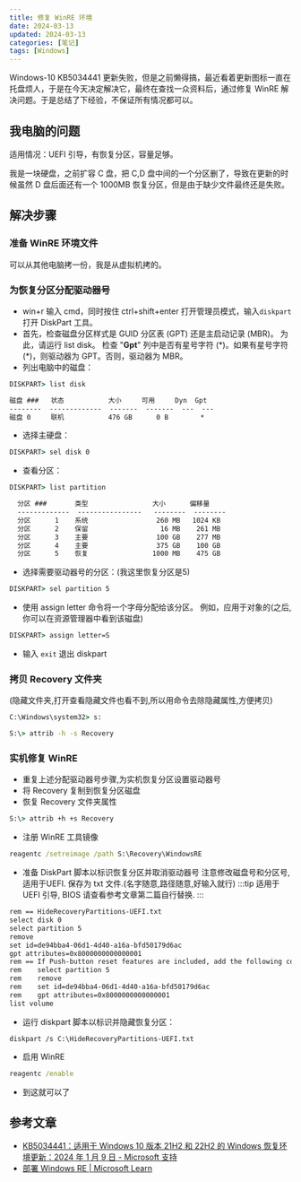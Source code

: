 ```yaml
---
title: 修复 WinRE 环境
date: 2024-03-13
updated: 2024-03-13
categories: [笔记]
tags: [Windows]
---
```


Windows-10 KB5034441 更新失败，但是之前懒得搞，最近看着更新图标一直在托盘烦人，于是在今天决定解决它，最终在查找一众资料后，通过修复 WinRE 解决问题。于是总结了下经验，不保证所有情况都可以。
<!-- more -->
## 我电脑的问题
适用情况：UEFI 引导，有恢复分区，容量足够。

我是一块硬盘，之前扩容 C 盘，把 C,D 盘中间的一个分区删了，导致在更新的时候虽然 D 盘后面还有一个 1000MB 恢复分区，但是由于缺少文件最终还是失败。

## 解决步骤
### 准备 WinRE 环境文件
可以从其他电脑拷一份，我是从虚拟机拷的。 
### 为恢复分区分配驱动器号
- win+r 输入 cmd，同时按住 ctrl+shift+enter 打开管理员模式，输入`diskpart`打开 DiskPart 工具。
- 首先，检查磁盘分区样式是 GUID 分区表 (GPT) 还是主启动记录 (MBR)。  为此，请运行 list disk。 检查 "**Gpt**" 列中是否有星号字符 (\*)。如果有星号字符(\*)，则驱动器为 GPT。否则，驱动器为 MBR。
- 列出电脑中的磁盘：
```cmd
DISKPART> list disk

磁盘 ###   状态           大小     可用     Dyn  Gpt
--------  -------------  -------  -------  ---  ---
磁盘 0     联机           476 GB      0 B        *
```
- 选择主硬盘：
```cmd
DISKPART> sel disk 0
```
- 查看分区：
```cmd
DISKPART> list partition

  分区 ###       类型                大小      偏移量
  -------------  ----------------   --------  --------
  分区      1    系统                 260 MB   1024 KB
  分区      2    保留                  16 MB    261 MB
  分区      3    主要                 100 GB    277 MB
  分区      4    主要                 375 GB    100 GB
  分区      5    恢复                1000 MB    475 GB
```
- 选择需要驱动器号的分区：(我这里恢复分区是5)
```cmd
DISKPART> sel partition 5
```
- 使用 assign letter 命令将一个字母分配给该分区。 例如，应用于对象的(之后,你可以在资源管理器中看到该磁盘)
```cmd
DISKPART> assign letter=S
```
- 输入 `exit` 退出 diskpart
### 拷贝 Recovery 文件夹
(隐藏文件夹,打开查看隐藏文件也看不到,所以用命令去除隐藏属性,方便拷贝)
```cmd
C:\Windows\system32> s:
```
```cmd
S:\> attrib -h -s Recovery
```
### 实机修复 WinRE
- 重复上述分配驱动器号步骤,为实机恢复分区设置驱动器号
- 将 Recovery 复制到恢复分区磁盘
- 恢复 Recovery 文件夹属性
```cmd
S:\> attrib +h +s Recovery
```
- 注册 WinRE 工具镜像
```cmd
reagentc /setreimage /path S:\Recovery\WindowsRE
```
- 准备 DiskPart 脚本以标识恢复分区并取消驱动器号
注意修改磁盘号和分区号,适用于UEFI. 保存为 txt 文件.(名字随意,路径随意,好输入就行)
:::tip
适用于 UEFI 引导, BIOS 请查看参考文章第二篇自行替换.
:::
```txt
rem == HideRecoveryPartitions-UEFI.txt
select disk 0
select partition 5
remove
set id=de94bba4-06d1-4d40-a16a-bfd50179d6ac
gpt attributes=0x8000000000000001
rem == If Push-button reset features are included, add the following commands:
rem    select partition 5
rem    remove
rem    set id=de94bba4-06d1-4d40-a16a-bfd50179d6ac
rem    gpt attributes=0x8000000000000001
list volume
```
- 运行 diskpart 脚本以标识并隐藏恢复分区：
```
diskpart /s C:\HideRecoveryPartitions-UEFI.txt
```
- 启用 WinRE
```cmd
reagentc /enable
```
- 到这就可以了

## 参考文章
- [KB5034441：适用于 Windows 10 版本 21H2 和 22H2 的 Windows 恢复环境更新：2024 年 1 月 9 日 - Microsoft 支持](https://support.microsoft.com/zh-cn/topic/kb5034441-%E9%80%82%E7%94%A8%E4%BA%8E-windows-10-%E7%89%88%E6%9C%AC-21h2-%E5%92%8C-22h2-%E7%9A%84-windows-%E6%81%A2%E5%A4%8D%E7%8E%AF%E5%A2%83%E6%9B%B4%E6%96%B0-2024-%E5%B9%B4-1-%E6%9C%88-9-%E6%97%A5-62c04204-aaa5-4fee-a02a-2fdea17075a8#%E6%91%98%E8%A6%81)
- [部署 Windows RE | Microsoft Learn](https://learn.microsoft.com/zh-cn/windows-hardware/manufacture/desktop/deploy-windows-re?view=windows-10)
